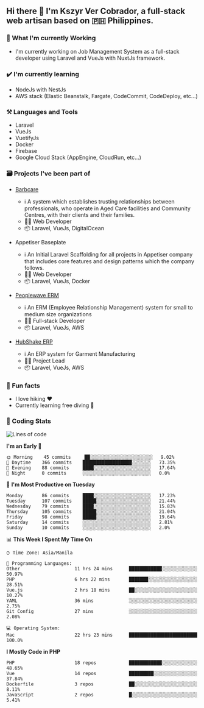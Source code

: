 ## Hi there 👋 I'm Kszyr Ver Cobrador, a full-stack web artisan based on 🇵🇭 Philippines.

### 🚀 What I'm currently Working

- I'm currently working on Job Management System as a full-stack developer using Laravel and VueJs with NuxtJs framework.

### ✔️ I'm currently learning

- NodeJs with NestJs
- AWS stack (Elastic Beanstalk, Fargate, CodeCommit, CodeDeploy, etc...)

### ⚒️ Languages and Tools

- Laravel
- VueJs
- VuetifyJs
- Docker
- Firebase
- Google Cloud Stack (AppEngine, CloudRun, etc...)

### 🗃 Projects I've been part of

- <a href="https://appetiser.com.au/portfolio/barbcare" target="_blank">Barbcare</a>

  - ℹ️ A system which establishes trusting relationships between professionals, who operate in Aged Care facilities and Community Centres, with their clients and their families.
  - 👨‍💻 Web Developer
  - 📦 Laravel, VueJs, DigitalOcean

- Appetiser Baseplate

  - ℹ️ An Initial Laravel Scaffolding for all projects in Appetiser company that includes core features and design patterns which the company follows.
  - 👨‍💻 Web Developer
  - 📦 Laravel, VueJs, Docker

- <a href="https://peoplewave.co" target="_blank">Peoplewave ERM</a>

  - ℹ️ An ERM (Employee Relationship Management) system for small to medium size organizations
  - 👨‍💻 Full-stack Developer
  - 📦 Laravel, VueJs, AWS

- <a href="https://www.posbang.com/garment-erp" target="_blank">HubShake ERP</a>

  - ℹ️ An ERP system for Garment Manufacturing
  - 👨‍💻 Project Lead
  - 📦 Laravel, VueJs, AWS

### 🌴 Fun facts

- I love hiking ❤️
- Currently learning free diving 🥽

### 🌟 Coding Stats

<!-- WakaTime Stats -->

<!--START_SECTION:waka-->
![Lines of code](https://img.shields.io/badge/From%20Hello%20World%20I%27ve%20Written-1.5%20million%20lines%20of%20code-blue)

**I'm an Early 🐤** 

```text
🌞 Morning    45 commits     ██░░░░░░░░░░░░░░░░░░░░░░░   9.02% 
🌆 Daytime    366 commits    ██████████████████░░░░░░░   73.35% 
🌃 Evening    88 commits     ████░░░░░░░░░░░░░░░░░░░░░   17.64% 
🌙 Night      0 commits      ░░░░░░░░░░░░░░░░░░░░░░░░░   0.0%

```
📅 **I'm Most Productive on Tuesday** 

```text
Monday       86 commits     ████░░░░░░░░░░░░░░░░░░░░░   17.23% 
Tuesday      107 commits    █████░░░░░░░░░░░░░░░░░░░░   21.44% 
Wednesday    79 commits     ████░░░░░░░░░░░░░░░░░░░░░   15.83% 
Thursday     105 commits    █████░░░░░░░░░░░░░░░░░░░░   21.04% 
Friday       98 commits     █████░░░░░░░░░░░░░░░░░░░░   19.64% 
Saturday     14 commits     ░░░░░░░░░░░░░░░░░░░░░░░░░   2.81% 
Sunday       10 commits     ░░░░░░░░░░░░░░░░░░░░░░░░░   2.0%

```


📊 **This Week I Spent My Time On** 

```text
⌚︎ Time Zone: Asia/Manila

💬 Programming Languages: 
Other                    11 hrs 24 mins      ████████████░░░░░░░░░░░░░   50.97% 
PHP                      6 hrs 22 mins       ███████░░░░░░░░░░░░░░░░░░   28.51% 
Vue.js                   2 hrs 18 mins       ██░░░░░░░░░░░░░░░░░░░░░░░   10.27% 
YAML                     36 mins             ░░░░░░░░░░░░░░░░░░░░░░░░░   2.75% 
Git Config               27 mins             ░░░░░░░░░░░░░░░░░░░░░░░░░   2.08%

💻 Operating System: 
Mac                      22 hrs 23 mins      █████████████████████████   100.0%

```

**I Mostly Code in PHP** 

```text
PHP                      18 repos            ████████████░░░░░░░░░░░░░   48.65% 
Vue                      14 repos            █████████░░░░░░░░░░░░░░░░   37.84% 
Dockerfile               3 repos             ██░░░░░░░░░░░░░░░░░░░░░░░   8.11% 
JavaScript               2 repos             █░░░░░░░░░░░░░░░░░░░░░░░░   5.41%

```



<!--END_SECTION:waka-->
